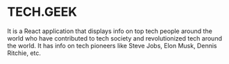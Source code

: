 # TECH.GEEK
It is a React application that displays info on top tech people around the world who have contributed to tech society and revolutionized tech around the world.
It has info on tech pioneers like Steve Jobs, Elon Musk, Dennis Ritchie, etc.
